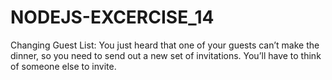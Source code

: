 # NODEJS-EXCERCISE_14
Changing Guest List: You just heard that one of your guests can’t make the dinner, so you need  to send out a new set of invitations. You’ll have to think of someone else to invite.
